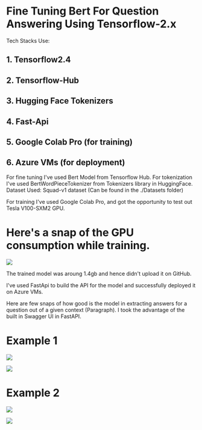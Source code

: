 # Fine Tuning Bert For Question Answering Using Tensorflow-2.x

Tech Stacks Use:

## 1. Tensorflow2.4
## 2. Tensorflow-Hub
## 3. Hugging Face Tokenizers
## 4. Fast-Api
## 5. Google Colab Pro (for training)
## 6. Azure VMs (for deployment)

For fine tuning I've used Bert Model from Tensorflow Hub. For tokenization I've used BertWordPieceTokenizer from Tokenizers library in HuggingFace.
Dataset Used: Squad-v1 dataset (Can be found in the ./Datasets folder)

For training I've used Google Colab Pro, and got the opportunity to test out Tesla V100-SXM2 GPU.

# Here's a snap of the GPU consumption while training.

![](https://github.com/Swapnadeep1998/Question_Answering_BERT/blob/main/Images_Screeshots/Screenshot%20from%202021-04-28%2002-09-28.png)



The trained model was aroung 1.4gb and hence didn't upload it on GitHub. 

I've used FastApi to build the API for the model and successfully deployed it on Azure VMs. 

Here are few snaps of how good is the model in extracting answers for a question out of a given context (Paragraph).
I took the advantage of the built in Swagger UI in FastAPI.

# Example 1

![](https://github.com/Swapnadeep1998/Question_Answering_BERT/blob/main/Images_Screeshots/Screenshot%20from%202021-04-29%2018-01-32.png)


![](https://github.com/Swapnadeep1998/Question_Answering_BERT/blob/main/Images_Screeshots/Screenshot%20from%202021-04-29%2018-02-04.png)



# Example 2


![](https://github.com/Swapnadeep1998/Question_Answering_BERT/blob/main/Images_Screeshots/Screenshot%20from%202021-04-29%2020-55-28.png)


![](https://github.com/Swapnadeep1998/Question_Answering_BERT/blob/main/Images_Screeshots/Screenshot%20from%202021-04-29%2020-55-47.png)

